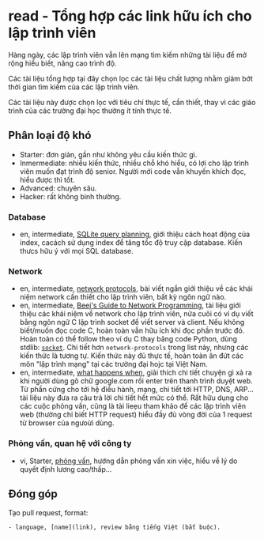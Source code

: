 # read - Tổng hợp các link hữu ích cho lập trình viên

Hàng ngày, các lập trình viên vẫn lên mạng tìm kiếm những tài liệu để mở rộng hiểu biết, nâng cao trình độ.

Các tài liệu tổng hợp tại đây chọn lọc các tài liệu chất lượng
nhằm giảm bớt thời gian tìm kiếm của các lập trình viên.

Các tài liệu này được chọn lọc với tiêu chí thực tế, cần thiết, thay vì các giáo trình của các trường đại học thường ít tính thực tê.

## Phân loại độ khó
- Starter: đơn giản, gần như không yêu cầu kiến thức gì.
- Inmermediate: nhiều kiến thức, nhiều chỗ khó hiểu, có lợi cho lập trình viên muốn đạt trình độ senior. Người mới code vẫn khuyến khích đọc, hiểu được thì tốt.
- Advanced: chuyên sâu.
- Hacker: rất không bình thường.

### Database
- en, intermediate, [SQLite query planning](https://sqlite.org/queryplanner.html), giới thiệu cách hoạt động của index, cacách sử dụng index để tăng tốc độ truy cập database. Kiến thưcs hữu ý với mọi SQL database.

### Network
- en, intermediate, [network protocols](https://www.destroyallsoftware.com/compendium/network-protocols?share_key=97d3ba4c24d21147), bài viết ngắn giới thiệu về các khái niệm network cần thiết cho lập trình viên, bất kỳ ngôn ngữ nào. 
- en, intermediate, [Beej's Guide to Network Programming](https://beej.us/guide/bgnet/html/), tài liệu giới thiệu các khái niệm về network cho lập trình viên, nửa cuôi có ví dụ viết bằng ngôn ngữ C lập trình socket để viết server và client. Nếu không biết/muốn đọc code C, hoàn toàn vẫn hữu ích khi đọc phần trước đó. Hoàn toàn có thể follow theo ví dụ C thay băng code Python, dùng stdlib: [`socket`](https://docs.python.org/3/howto/sockets.html). Chi tiết hơn `network-protocols` trong list này, nhưng các kiến thức là tương tự. Kiến thức này đủ thực tế, hoàn toàn ăn đứt các môn "lập trình mạng" tại các trường đại hojc tại Việt Nam.
- en, intermediate, [what happens when](https://github.com/alex/what-happens-when), giải thích chi tiết chuyện gì xả ra khi người dùng gõ chữ google.com rồi enter trên thanh trình duyệt web. Từ phần cứng cho tới hệ điều hành, mạng, chi tiết tới HTTP, DNS, ARP... tài liệu này đưa ra câu trả lời chi tiết hết mức có thể. Rất hữu dụng cho các cuộc phỏng vấn, cũng là tài lieẹu tham khảo để các lập trình viên web (thường chỉ biết HTTP request) hiểu đầy đủ vòng đời của 1 request từ browser của ngưoừi dùng.

### Phỏng vấn, quan hệ với công ty
- vi, Starter, [phỏng vấn](https://pp.pymi.vn/article/phongvan/), hướng dẫn phỏng vấn xin việc, hiểu về lý do quyết định lương cao/thấp...

## Đóng góp
Tạo pull request, format:

```
- language, [name](link), review bằng tiếng Việt (bắt buộc).
```
